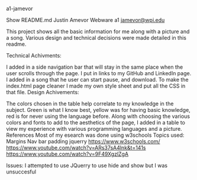 


a1-jamevor

Show
README.md
Justin Amevor Webware a1 jamevor@wpi.edu

This project shows all the basic information for me along with a picture and a song. Various design and technical decisions were made detailed in this readme.

Technical Achivments:

I added in a side navigation bar that will stay in the same place when the user scrolls through the page. I put in links to my GitHub and LinkedIn page.
I added in a song that he user can start pause, and download.
To make the index.html page cleaner I made my own style sheet and put all the CSS in that file.
Design Achivements:

The colors chosen in the table help correlate to my knowledge in the subject. Green is what I know best, yellow was for having basic knowledge, red is for never using the language before.
Along with choosing the various colors and fonts to add to the aesthetics of the page, I added in a table to view my experience with various programming languages and a picture.
References Most of my esearch was done using w3schools Topics used: Margins Nav bar padding jquerry https://www.w3schools.com/ https://www.youtube.com/watch?v=ARs37sA4lnk&t=141s https://www.youtube.com/watch?v=9F49XgzlZgA

Issues: I attempted to use JQuerry to use hide and show but I was unsuccesful
